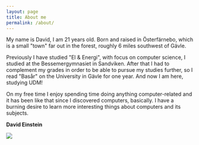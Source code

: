 ```yaml
---
layout: page
title: About me
permalink: /about/
---
```


My name is David, I am 21 years old. Born and raised in Österfärnebo, which is a small "town" far out in the forest, roughly 6 miles southwest of Gävle.

Previously I have studied "El & Energi", with focus on computer science, I studied at the Bessemergymnasiet in Sandviken.
After that I had to complement my grades in order to be able to pursue my studies further, so I read "Basår" on the University in Gävle for one year.
And now I am here, studying UDM!

On my free time I enjoy spending time doing anything computer-related and it has been like that since I discovered computers, basically.
I have a burning desire to learn more interesting things about computers and its subjects.

<b>David Einstein</b>

<img src="../img/david.png">
